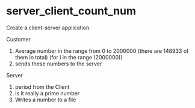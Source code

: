 # server_client_count_num
Create a client-server application.

Customer
1. Average number in the range from 0 to 2000000 (there are 148933 of them in total) (for i in the range (2000000))
2. sends these numbers to the server

Server
1. period from the Client
2. is it really a prime number
3. Writes a number to a file
